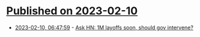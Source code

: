 # [Published on 2023-02-10](index.md)

* [2023-02-10, 06:47:59](https://news.ycombinator.com/item?id=34736455) - [Ask HN: 1M layoffs soon, should gov intervene?](https://news.ycombinator.com/item?id=34736455)
